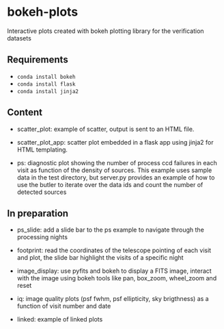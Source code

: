 # bokeh-plots

Interactive plots created with bokeh plotting library for the verification datasets

## Requirements

* `conda install bokeh` 
* `conda install flask`
* `conda install jinja2`
 
## Content

 * scatter_plot: example of scatter, output is sent to an HTML file.

 * scatter_plot_app: scatter plot embedded in a flask app using jinja2 for HTML templating.

 * ps: diagnostic plot showing the number of process ccd failures in each visit as function of the density of sources. This example uses sample data in the test directory, but server.py provides an example of how to use the butler to iterate over the data ids and count the number of detected sources


## In preparation

 * ps_slide: add a slide bar to the ps example to navigate through the processing nights 
 
 * footprint: read the coordinates of the telescope pointing of each visit and plot, the slide bar highlight the visits of a specific night 
 
 * image_display: use pyfits and bokeh to display a FITS image, interact with the image using bokeh tools like pan, box_zoom, wheel_zoom and reset

 * iq: image quality plots (psf fwhm, psf ellipticity, sky brigthness) as a function of visit number and date 

 * linked: example of linked plots
 
